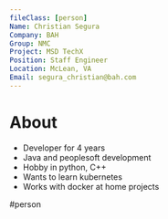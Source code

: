 ```yaml
---
fileClass: [person]
Name: Christian Segura
Company: BAH
Group: NMC
Project: MSD TechX
Position: Staff Engineer
Location: McLean, VA
Email: segura_christian@bah.com
---
```


# About
- Developer for 4 years
- Java and peoplesoft development
- Hobby in python, C++
- Wants to learn kubernetes
- Works with docker at home projects


#person 



